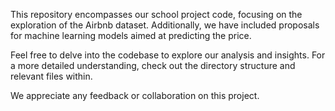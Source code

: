 This repository encompasses our school project code, focusing on the exploration of the Airbnb dataset. Additionally, we have included proposals for machine learning models aimed at predicting the price.

Feel free to delve into the codebase to explore our analysis and insights. For a more detailed understanding, check out the directory structure and relevant files within. 

We appreciate any feedback or collaboration on this project.
